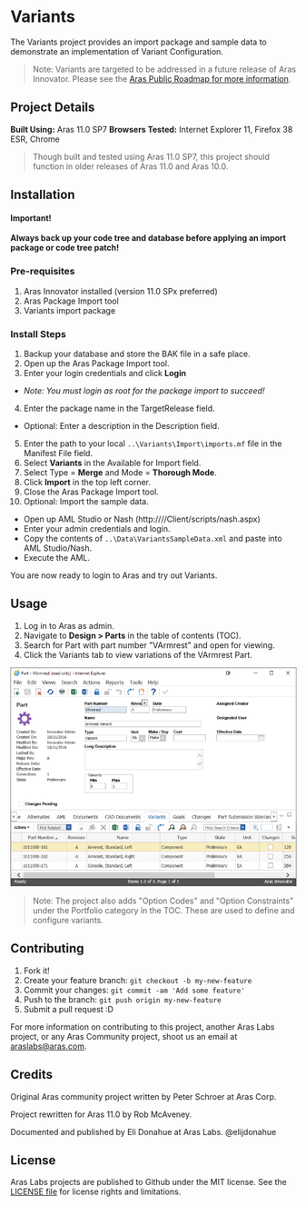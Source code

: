 # Variants

The Variants project provides an import package and sample data to demonstrate an implementation of Variant Configuration.

> Note: Variants are targeted to be addressed in a future release of Aras Innovator. Please see the [Aras Public Roadmap for more information](http://www.aras.com/plm-roadmap/?keyword=IR-033578).

## Project Details

**Built Using:** Aras 11.0 SP7
**Browsers Tested:** Internet Explorer 11, Firefox 38 ESR, Chrome

> Though built and tested using Aras 11.0 SP7, this project should function in older releases of Aras 11.0 and Aras 10.0.

## Installation

#### Important!
**Always back up your code tree and database before applying an import package or code tree patch!**

### Pre-requisites

1. Aras Innovator installed (version 11.0 SPx preferred)
2. Aras Package Import tool
3. Variants import package

### Install Steps

1. Backup your database and store the BAK file in a safe place.
2. Open up the Aras Package Import tool.
3. Enter your login credentials and click **Login**
  * _Note: You must login as root for the package import to succeed!_
4. Enter the package name in the TargetRelease field.
  * Optional: Enter a description in the Description field.
5. Enter the path to your local `..\Variants\Import\imports.mf` file in the Manifest File field.
6. Select **Variants** in the Available for Import field.
7. Select Type = **Merge** and Mode = **Thorough Mode**.
8. Click **Import** in the top left corner.
9. Close the Aras Package Import tool.
10. Optional: Import the sample data.
  * Open up AML Studio or Nash (http://<server name>/<web alias>/Client/scripts/nash.aspx)
  * Enter your admin credentials and login.
  * Copy the contents of `..\Data\VariantsSampleData.xml` and paste into AML Studio/Nash.
  * Execute the AML.

You are now ready to login to Aras and try out Variants.

## Usage

1. Log in to Aras as admin.
2. Navigate to **Design > Parts** in the table of contents (TOC).
3. Search for Part with part number "VArmrest" and open for viewing.
4. Click the Variants tab to view variations of the VArmrest Part.

![VArmrest Variations](./Screenshots/screenshot1.png)

> Note: The project also adds "Option Codes" and "Option Constraints" under the Portfolio category in the TOC. These are used to define and configure variants.

## Contributing

1. Fork it!
2. Create your feature branch: `git checkout -b my-new-feature`
3. Commit your changes: `git commit -am 'Add some feature'`
4. Push to the branch: `git push origin my-new-feature`
5. Submit a pull request :D

For more information on contributing to this project, another Aras Labs project, or any Aras Community project, shoot us an email at araslabs@aras.com.

## Credits

Original Aras community project written by Peter Schroer at Aras Corp.

Project rewritten for Aras 11.0 by Rob McAveney.

Documented and published by Eli Donahue at Aras Labs. @elijdonahue

## License

Aras Labs projects are published to Github under the MIT license. See the [LICENSE file](./LICENSE.md) for license rights and limitations.
